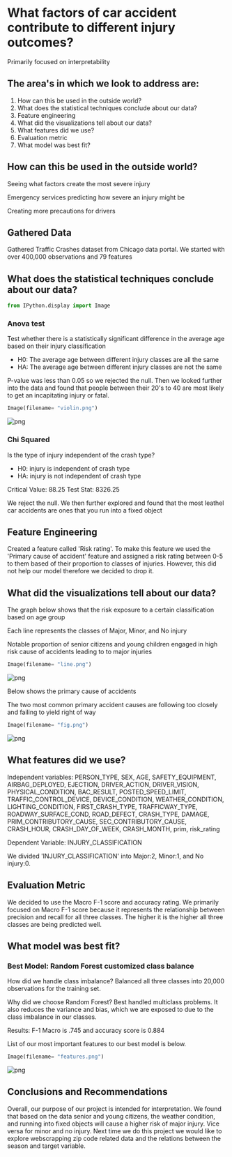 
# What factors of car accident contribute to different injury outcomes?

Primarily focused on interpretability


## The area's in which we look to address are:

1. How can this be used in the outside world?
2. What does the statistical techniques conclude about our data?
3. Feature engineering
4. What did the visualizations tell about our data?
5. What features did we use?
6. Evaluation metric
7. What model was best fit?

## How can this be used in the outside world?

Seeing what factors create the most severe injury

Emergency services predicting how severe an injury might be

Creating more precautions for drivers


## Gathered Data 
Gathered Traffic Crashes dataset from Chicago data portal. We started with over 400,000 observations and 79 features


## What does the statistical techniques conclude about our data?



```python
from IPython.display import Image
```

### Anova test
Test whether there is a statistically significant difference in the average age based on their injury classification
- H0: The average age between different injury classes are all the same
- HA: The average age between different injury classes are not the same

P-value was less than 0.05 so we rejected the null. Then we looked further into the data and found that people between their 20's to 40 are most likely to get an incapitating injury or fatal.


```python
Image(filename= "violin.png")
```




![png](output_8_0.png)



### Chi Squared

Is the type of injury independent of the crash type?
- H0: injury is independent of crash type
- HA: injury is not independent of crash type

Critical Value: 88.25
Test Stat: 8326.25 

We reject the null. We then further explored and found that the most leathel car accidents are ones that you run into a fixed object

## Feature Engineering

Created a feature called 'Risk rating'. To make this feature we used the 'Primary cause of accident' feature and assigned a risk rating between 0-5 to them based of their proportion to classes of injuries. However, this did not help our model therefore we decided to drop it.


## What did the visualizations tell about our data?


The graph below shows that the risk exposure to a certain classification based on age group

Each line represents the classes of Major, Minor, and No injury

Notable proportion of senior citizens and young children engaged in high risk cause of accidents leading to to major injuries


```python
Image(filename= "line.png")
```




![png](output_15_0.png)



Below shows the primary cause of accidents

The two most common primary accident causes are following too closely and failing to yield right of way


```python
Image(filename= "fig.png")
```




![png](output_17_0.png)



## What features did we use?
Independent variables: PERSON_TYPE, SEX, AGE, SAFETY_EQUIPMENT, AIRBAG_DEPLOYED, EJECTION, DRIVER_ACTION, DRIVER_VISION, PHYSICAL_CONDITION, BAC_RESULT, POSTED_SPEED_LIMIT, TRAFFIC_CONTROL_DEVICE, DEVICE_CONDITION, WEATHER_CONDITION, LIGHTING_CONDITION, FIRST_CRASH_TYPE, TRAFFICWAY_TYPE, ROADWAY_SURFACE_COND, ROAD_DEFECT, CRASH_TYPE, DAMAGE, PRIM_CONTRIBUTORY_CAUSE, SEC_CONTRIBUTORY_CAUSE, CRASH_HOUR, CRASH_DAY_OF_WEEK, CRASH_MONTH, prim, risk_rating

Dependent Variable: INJURY_CLASSIFICATION

We divided 'INJURY_CLASSIFICATION' into Major:2, Minor:1, and No injury:0.

## Evaluation Metric

We decided to use the Macro F-1 score and accuracy rating. We primarily focused on Macro F-1 score because it represents the relationship between precision and recall for all three classes. The higher it is the higher all three classes are being predicted well.

## What model was best fit?

### Best Model: Random Forest customized class balance

How did we handle class imbalance?
Balanced all three classes into 20,000 observations for the training set.

Why did we choose Random Forest?
Best handled multiclass problems. It also reduces the variance and bias, which we are exposed to due to the class imbalance in our classes.

Results: F-1 Macro is .745 and accuracy score is 0.884

List of our most important features to our best model is below.


```python
Image(filename= "features.png")
```




![png](output_23_0.png)



## Conclusions and Recommendations

Overall, our purpose of our project is intended for interpretation. We found that based on the data senior and young citizens, the weather condition, and running into fixed objects will cause a higher risk of major injury. Vice versa for minor and no injury. Next time we do this project we would like to explore webscrapping zip code related data and the relations between the season and target variable.
